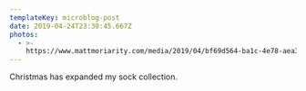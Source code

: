 ```yaml
---
templateKey: microblog-post
date: 2019-04-24T23:30:45.667Z
photos:
  - >-
    https://www.mattmoriarity.com/media/2019/04/bf69d564-ba1c-4e78-aea3-8ad3e60fe7a2.jpeg
---
```


Christmas has expanded my sock collection.
